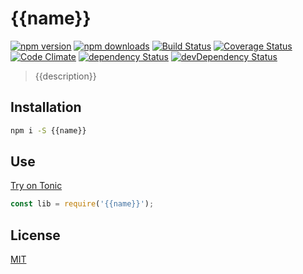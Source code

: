 # {{name}}

[![npm version](https://img.shields.io/npm/v/{{name}}.svg?style=flat-square)](https://www.npmjs.com/package/{{name}})
[![npm downloads](https://img.shields.io/npm/dm/{{name}}.svg?style=flat-square)](https://www.npmjs.com/package/{{name}})
[![Build Status](https://img.shields.io/travis/{{owner}}/{{name}}.svg?style=flat-square)](https://travis-ci.org/{{owner}}/{{name}})
[![Coverage Status](https://img.shields.io/coveralls/{{owner}}/{{name}}/master.svg?style=flat-square)](https://coveralls.io/github/{{owner}}/{{name}}?branch=master)
[![Code Climate](https://img.shields.io/codeclimate/github/{{owner}}/{{name}}.svg?style=flat-square)](https://codeclimate.com/github/{{owner}}/{{name}})
[![dependency Status](https://img.shields.io/david/{{owner}}/{{name}}.svg?style=flat-square)](https://david-dm.org/{{owner}}/{{name}}#info=dependencies)
[![devDependency Status](https://img.shields.io/david/dev/{{owner}}/{{name}}.svg?style=flat-square)](https://david-dm.org/{{owner}}/{{name}}#info=devDependencies)

> {{description}}

## Installation
```bash
npm i -S {{name}}
```

## Use

[Try on Tonic](https://tonicdev.com/npm/{{name}})
```js
const lib = require('{{name}}');
```

## License

[MIT](https://tldrlegal.com/license/mit-license)
